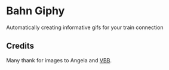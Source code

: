 # Bahn Giphy
Automatically creating informative gifs for your train connection


## Credits
Many thank for images to Angela and [VBB](https://www.vbb.de/unsere-themen/vbbdigital/api-entwicklerinfos/datensaetze).